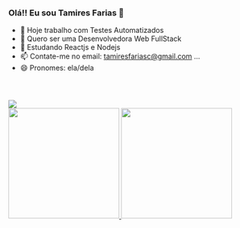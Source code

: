 ### Olá!! Eu sou Tamires Farias 👋

- 🔭 Hoje trabalho com Testes Automatizados
- 🌱 Quero ser uma Desenvolvedora Web FullStack
- 🤔 Estudando Reactjs e Nodejs
- 📫 Contate-me no email: tamiresfariasc@gmail.com ...
- 😄 Pronomes: ela/dela

<!DOCTYPE html>
<html lang="pt-br">
<header>
  <h1></h1>
</header>

<body>
  <div>
    <a href="https://www.linkedin.com/in/tamiresfariascruz/">
    <img src="https://img.shields.io/badge/LinkedIn-0077B5?style=for-the-badge&logo=linkedin&logoColor=white">
  </div>
  <div>
    <a href="https://github.com/tamifarias">
    <img height=220em src="https://github-readme-stats.vercel.app/api?username=tamifarias&show_icons=true&theme=cobalt">
    <img height=220em src="https://github-readme-stats.vercel.app/api/top-langs/?username=tamifarias&theme=cobalt">
  </div>
  <div>
 
  </div>
</body>
</html>




